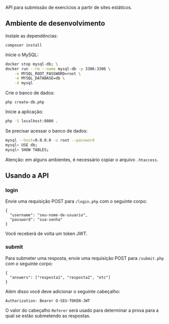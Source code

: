 API para submissão de exercícios a partir de sites estáticos.

## Ambiente de desenvolvimento

Instale as dependências:

```
composer install
```

Inicie o MySQL:

```bash
docker stop mysql-db; \
docker run --rm --name mysql-db -p 3306:3306 \
    -e MYSQL_ROOT_PASSWORD=root \
    -e MYSQL_DATABASE=db \
    -d mysql
```

Crie o banco de dados:

```
php create-db.php
```

Inicie a aplicação:

```bash
php -S localhost:8080 .
```

Se precisar acessar o banco de dados:

```bash
mysql --host=0.0.0.0 -u root --password
mysql> USE db;
mysql> SHOW TABLES;
```

Atenção: em alguns ambientes, é necessário copiar o arquivo `.htaccess`.
## Usando a API


### login

Envie uma requisição POST para `/login.php` com o seguinte corpo:

```
{
  "username": "seu-nome-de-usuario",
  "password": "sua-senha"
}
```

Você receberá de volta um token JWT.

### submit

Para submeter uma resposta, envie uma requisição POST para `/submit.php` com o seguinte corpo:

```
{
  "answers": ["resposta1", "resposta2", "etc"]
}
```

Além disso você deve adicionar o seguinte cabeçalho:

```
Authorization: Bearer O-SEU-TOKEN-JWT
```

O valor do cabeçalho `Referer` será usado para determinar a prova para a qual se estão submetendo as respostas.
